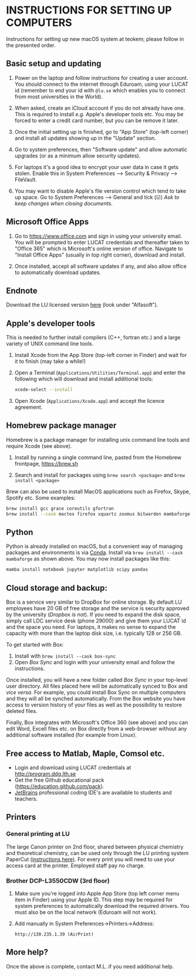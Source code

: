# INSTRUCTIONS FOR SETTING UP COMPUTERS

Instructions for setting up new macOS system at teokem; please follow in the presented order.

## Basic setup and updating

1. Power on the laptop and follow instructions for creating a user account. You should connect to the internet through Eduroam, using your LUCAT id (remember to end your id with `@lu.se` which enables you to connect from most universities in the World).

2. When asked, create an iCloud account if you do not already
   have one. This is required to install _e.g._ Apple's developer tools etc. You may be forced to enter a credit card number, but you can be remove it later.

3. Once the initial setting up is finished, go to "App Store" (top-left corner)
   and install all updates showing up in the "Update" section.

4. Go to system preferences, then "Software update" and allow automatic
   upgrades (or as a minimum allow security updates).
   
5. For laptops it's a good idea to encrypt your user data in case it gets stolen. Enable this in System Preferences -->
   Security & Privacy --> FileVault.
   
6. You may want to disable Apple's file version control which tend to take up space.
   Go to System Preferences --> General and tick (☑) _Ask to keep changes when closing documents_.

## Microsoft Office Apps

1. Go to https://www.office.com and sign in using your university email.
   You will be prompted to enter LUCAT credentials and thereafter
   taken to "Office 365" which is Microsoft's online version of office.
   Navigate to "Install Office Apps" (usually in top right corner), download and install.

2. Once installed, accept all software updates if any, and also allow
   office to automatically download updates.

## Endnote

Download the LU licensed version [here](https://program.ldc.lu.se) (look under "Alfasoft").

## Apple's developer tools

This is needed to further install compilers (C++, fortran etc.) and a large
variety of UNIX command line tools.

1. Install Xcode from the App Store (top-left corner in Finder) and wait for it to finish (may take a while!)

2. Open a Terminal (`Applications/Utilities/Terminal.app`) and enter
   the following which will download and install additional tools:
   ~~~ bash
   xcode-select --install
   ~~~

3. Open Xcode (`Applications/Xcode.app`) and accept the licence agreement.

## Homebrew package manager

Homebrew is a package manager for installing unix command line tools and require Xcode (see above).

1. Install by running a single command line, pasted from the Homebrew frontpage, https://brew.sh

2. Search and install for packages using `brew search <package>` and `brew install <package>`

Brew can also be used to install MacOS applications such as Firefox, Skype, Spotify etc.
Some examples:

~~~ bash
brew install gcc grace coreutils gfortran
brew install --cask mactex firefox xquartz zoomus bitwarden mambaforge
~~~

## Python

Python is already installed on macOS, but a convenient way of managing packages and environments is via [Conda](https://github.com/conda-forge/miniforge#mambaforge).
Install via `brew install --cask mambaforge` as shown above.
You may now install packages like this:

~~~ bash
mamba install notebook jupyter matplotlib scipy pandas
~~~

## Cloud storage and backup:

Box is a service very similar to DropBox for online storage. By default LU employees have 20 GB of free storage and the service is security approved by the university (_Dropbox is not_). If you need to expand the disk space, simply call LDC service desk (phone 29000) and give them your LUCAT id and the space you need. For laptops, it makes no sense to expand the capacity with more than the laptop disk size, i.e. typically 128 or 256 GB.

To get started with Box:

1. Install with `brew install --cask box-sync`
2. Open _Box Sync_ and login with your university email and follow the instructions.

Once installed, you will have a new folder called _Box Sync_ in your top-level user directory. All files placed here will be automatically synced to Box and _vice versa_. For example, you could install Box Sync on multiple computers and they will all be synched automatically. From the Box website you have access to version history of your files as well as the possibility to restore deleted files.

Finally, Box integrates with Microsoft's Office 360 (see above) and you can edit Word, Excell files etc. on Box directly from a web-browser without any additional software installed (for example from Linux). 

## Free access to Matlab, Maple, Comsol etc.

- Login and download using LUCAT credentials at http://program.ddg.lth.se
- Get the free Github educational pack (https://education.github.com/pack).
- [JetBrains](https://www.jetbrains.com/education/) professional coding IDE's are available to students and teachers.

## Printers

### General printing at LU

The large Canon printer on 2nd floor, shared between physical chemistry and theoretical chemistry, can be used only through the LU printing system PaperCut [(instructions here)](http://www.print.lu.se/english/papercut/). For every print you will need to use your access card at the printer. Employed staff pay no charge.

### Brother DCP-L3550CDW (3rd floor)

1. Make sure you're logged into Apple App Store (top left corner menu item in Finder) using your Apple ID.
   This step may be required for system preferences to automatically download the required drivers. You must also
   be on the local network (Eduroam will not work).

2. Add manually in System Preferences->Printers->Address:

       http://130.235.1.39 (AirPrint)

## More help?

Once the above is complete, contact M.L. if you need additional help.
